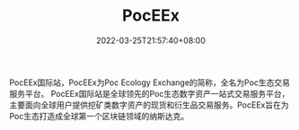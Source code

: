 ﻿---
weight: 
title: "PocEEx"
description: "PocEEx国际站，PocEEx为Poc Ecology Exchange的简称，全名为Poc生态交易服务平台。"
date: 2022-03-25T21:57:40+08:00
lastmod: 2022-03-25T16:45:40+08:00
draft: false
authors: ["Metabd"]
featuredImage: "poceex.webp"
link: ""
tags: ["交易所","PocEEx"]
categories: ["navigation"]
navigation: ["交易所"]
lightgallery: true
toc: true
pinned: false
recommend: false
recommend1: false
---
PocEEx国际站，PocEEx为Poc Ecology Exchange的简称，全名为Poc生态交易服务平台。
PocEEx国际站是全球领先的Poc生态数字资产一站式交易服务平台，主要面向全球用户提供挖矿类数字资产的现货和衍生品交易服务。PocEEx旨在为Poc生态打造成全球第一个区块链领域的纳斯达克。
